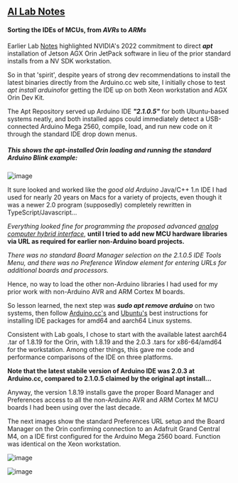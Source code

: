 ## <u>AI Lab Notes</u>

#### Sorting the IDEs of MCUs, from *AVRs* to *ARMs*

Earlier Lab [Notes](https://github.com/rtrelease/Jetson-Symbolics/blob/main/OrinInstall2Graal.md) highlighted NVIDIA's 2022 commitment to direct ***apt*** installation of Jetson AGX Orin JetPack software in lieu of the prior standard installs from a NV SDK workstation.

So in that 'spirit', despite years of strong dev recommendations to install the latest binaries directly from the Arduino.cc web site, I initially chose to test *apt install arduino*for getting the IDE up on both Xeon workstation and AGX Orin Dev Kit.

The Apt Repository served up Arduino IDE ***"2.1.0.5"*** for both Ubuntu-based systems neatly, and both installed apps could immediately detect a USB-connected Arduino Mega 2560, compile, load, and run new code on it through the standard IDE drop down menus.

##### *This shows the* apt-installed *Orin loading and running the standard Arduino Blink example:*
![image](https://user-images.githubusercontent.com/71346897/211949994-44ac7020-c0b0-4852-8e20-7837a2a7ff54.jpeg)

It sure looked and worked like the *good old Arduino* Java/C++ 1.n IDE I had used for nearly 20 years on Macs for a variety of projects, even though it was a newer 2.0 program (supposedly) completely rewritten in TypeScript/Javascript...

*Everything looked fine for programming the proposed advanced [analog computer hybrid interface](https://github.com/rtrelease/Jetson-Symbolics/blob/main/Arduino.md)*, **until I tried to add new MCU hardware libraries via URL as required for earlier non-Arduino board projects.**

*There was no standard Board Manager selection on the 2.1.0.5 IDE Tools Menu, and there was no Preference Window element for entering URLs for additional boards and processors.*

Hence, no way to load the other non-Arduino libraries I had used for my prior work with non-Arduino AVR and ARM Cortex M boards.

So lesson learned, the next step was ***sudo apt remove arduino*** on two systems, then follow [Arduino.cc's](https://www.arduino.cc/en/software) and [Ubuntu's](https://ubuntu.com/tutorials/install-the-arduino-ide) best instructions for installing IDE packages for amd64 and aarch64 Linux systems.

Consistent with Lab goals, I chose to start with the available latest aarch64 .tar of 1.8.19 for the Orin, with 1.8.19 and the 2.0.3 .tars for x86-64/amd64 for the workstation.  Among other things, this gave me code and performance comparisons of the IDE on three platforms.

**Note that the latest stabile version of Arduino IDE was 2.0.3 at Arduino.cc, compared to 2.1.0.5 claimed by the original apt install...**

Anyway, the version 1.8.19 installs gave the proper Board Manager and Preferences access to all the non-Arduino AVR and ARM Cortex M MCU boards I had been using over the last decade.

The next images show the standard Preferences URL setup and the Board Manager on the Orin confirming connection to an Adafruit Grand Central M4, on a IDE first configured for the Arduino Mega 2560 board.  Function was identical on the Xeon workstation.

![image](https://user-images.githubusercontent.com/71346897/211956552-4c7c4c3b-9cd2-4a77-b062-a73a1468c0d6.png)



![image](https://user-images.githubusercontent.com/71346897/211956806-2b375334-26c8-40af-86b1-85cbf9144777.jpeg)
